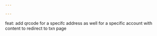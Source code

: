 ```yaml
---

---
```


feat: add qrcode for a specifc address as well for a specific account with content to redirect to txn page
